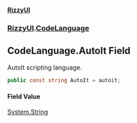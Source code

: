 #### [RizzyUI](index 'index')
### [RizzyUI](RizzyUI 'RizzyUI').[CodeLanguage](RizzyUI.CodeLanguage 'RizzyUI.CodeLanguage')

## CodeLanguage.AutoIt Field

AutoIt scripting language.

```csharp
public const string AutoIt = autoit;
```

#### Field Value
[System.String](https://docs.microsoft.com/en-us/dotnet/api/System.String 'System.String')